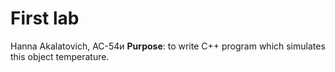 <h1>First lab</h1>
Hanna Akalatovich, AC-54и
<b>Purpose</b>: to write C++ program which simulates this object temperature. 
